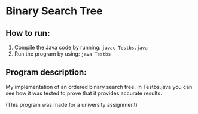 # Binary Search Tree

## How to run:
1. Compile the Java code by running: `javac Testbs.java`
2. Run the program by using: `java Testbs`

## Program description:
My implementation of an ordered binary search tree. In Testbs.java you can see how it was tested to prove that it provides accurate results.

(This program was made for a university assignment)
